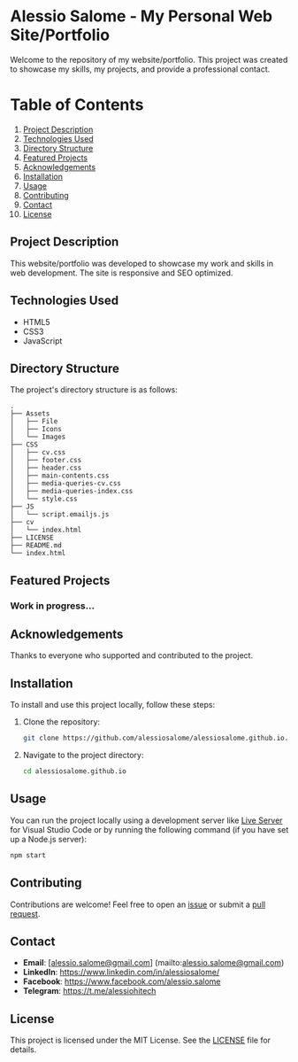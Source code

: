 # Alessio Salome - My Personal Web Site/Portfolio

Welcome to the repository of my website/portfolio. This project was created to showcase my skills, my projects, and provide a professional contact.

# Table of Contents

1. [Project Description](#project-description)
2. [Technologies Used](#technologies-used)
3. [Directory Structure](#directory-structure)
4. [Featured Projects](#featured-projects)
5. [Acknowledgements](#acknowledgements)
6. [Installation](#installation)
7. [Usage](#usage)
8. [Contributing](#contributing)
9. [Contact](#contact)
10. [License](#license)

## Project Description

This website/portfolio was developed to showcase my work and skills in web development. The site is responsive and SEO optimized.

## Technologies Used

- HTML5
- CSS3
- JavaScript

## Directory Structure

The project's directory structure is as follows:

```plaintext
.
├── Assets
│   ├── File
│   ├── Icons
│   └── Images
├── CSS
│   ├── cv.css
│   ├── footer.css
│   ├── header.css
│   ├── main-contents.css
│   ├── media-queries-cv.css
│   ├── media-queries-index.css
│   └── style.css
├── JS
│   └── script.emailjs.js
├── cv
│   └── index.html
├── LICENSE
├── README.md
└── index.html
```

## Featured Projects

### Work in progress...

## Acknowledgements

Thanks to everyone who supported and contributed to the project.

## Installation

To install and use this project locally, follow these steps:

1. Clone the repository:
   ```bash
   git clone https://github.com/alessiosalome/alessiosalome.github.io.git
   ```
2. Navigate to the project directory:
   ```bash
   cd alessiosalome.github.io
   ```

## Usage

You can run the project locally using a development server like [Live Server](https://marketplace.visualstudio.com/items?itemName=ritwickdey.LiveServer) for Visual Studio Code or by running the following command (if you have set up a Node.js server):

```bash
npm start
```

## Contributing

Contributions are welcome! Feel free to open an [issue](https://github.com/alessiosalome/alessiosalome.github.io/issues) or submit a [pull request](https://github.com/alessiosalome/alessiosalome.github.io/pulls).

## Contact

- **Email**: [alessio.salome@gmail.com] (mailto:alessio.salome@gmail.com)
- **LinkedIn**: https://www.linkedin.com/in/alessiosalome/
- **Facebook**: https://www.facebook.com/alessio.salome
- **Telegram**: https://t.me/alessiohitech

## License

This project is licensed under the MIT License. See the [LICENSE](./LICENSE) file for details.